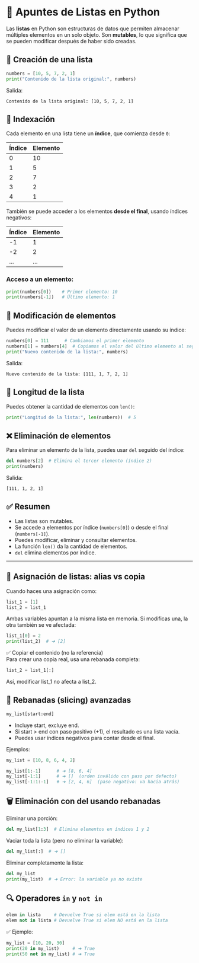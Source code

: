 # 📘 Apuntes de Listas en Python

Las **listas** en Python son estructuras de datos que permiten almacenar múltiples elementos en un solo objeto. Son **mutables**, lo que significa que se pueden modificar después de haber sido creadas.

## 📌 Creación de una lista

```python
numbers = [10, 5, 7, 2, 1]
print("Contenido de la lista original:", numbers)
```

Salida:
```
Contenido de la lista original: [10, 5, 7, 2, 1]
```

## 🔢 Indexación

Cada elemento en una lista tiene un **índice**, que comienza desde `0`:

| Índice | Elemento |
|--------|----------|
| 0      | 10       |
| 1      | 5        |
| 2      | 7        |
| 3      | 2        |
| 4      | 1        |

También se puede acceder a los elementos **desde el final**, usando índices negativos:

| Índice | Elemento |
|--------|----------|
| -1     | 1        |
| -2     | 2        |
| ...    | ...      |

### Acceso a un elemento:

```python
print(numbers[0])    # Primer elemento: 10
print(numbers[-1])   # Último elemento: 1
```

## 🧾 Modificación de elementos

Puedes modificar el valor de un elemento directamente usando su índice:

```python
numbers[0] = 111      # Cambiamos el primer elemento
numbers[1] = numbers[4]  # Copiamos el valor del último elemento al segundo
print("Nuevo contenido de la lista:", numbers)
```

Salida:
```
Nuevo contenido de la lista: [111, 1, 7, 2, 1]
```

## 📏 Longitud de la lista

Puedes obtener la cantidad de elementos con `len()`:

```python
print("Longitud de la lista:", len(numbers))  # 5
```

## ❌ Eliminación de elementos

Para eliminar un elemento de la lista, puedes usar `del` seguido del índice:

```python
del numbers[2]  # Elimina el tercer elemento (índice 2)
print(numbers)
```

Salida:
```
[111, 1, 2, 1]
```

## ✅ Resumen

- Las listas son mutables.
- Se accede a elementos por índice (`numbers[0]`) o desde el final (`numbers[-1]`).
- Puedes modificar, eliminar y consultar elementos.
- La función `len()` da la cantidad de elementos.
- `del` elimina elementos por índice.

---

## 🧠 Asignación de listas: alias vs copia

Cuando haces una asignación como:

```python
list_1 = [1]
list_2 = list_1
```

Ambas variables apuntan a la misma lista en memoria. Si modificas una, la otra también se ve afectada:

```python
list_1[0] = 2
print(list_2)  # ➜ [2]
```

✅ Copiar el contenido (no la referencia)  
Para crear una copia real, usa una rebanada completa:

```python
list_2 = list_1[:]
```

Así, modificar list_1 no afecta a list_2.

## 🍰 Rebanadas (slicing) avanzadas

```python
my_list[start:end]
```

* Incluye start, excluye end.
* Si start > end con paso positivo (+1), el resultado es una lista vacía.
* Puedes usar índices negativos para contar desde el final.

Ejemplos:

```python
my_list = [10, 8, 6, 4, 2]

my_list[1:-1]      # ➜ [8, 6, 4]
my_list[-1:1]      # ➜ []  (orden inválido con paso por defecto)
my_list[-1:1:-1]   # ➜ [2, 4, 6]  (paso negativo: va hacia atrás)
```

## 🗑️ Eliminación con del usando rebanadas

Eliminar una porción:

```python
del my_list[1:3]  # Elimina elementos en índices 1 y 2
```

Vaciar toda la lista (pero no eliminar la variable):

```python
del my_list[:]  # ➜ []
```

Eliminar completamente la lista:

```python
del my_list
print(my_list)  # ➜ Error: la variable ya no existe
```

## 🔍 Operadores `in` y `not in`

```python
elem in lista     # Devuelve True si elem está en la lista
elem not in lista # Devuelve True si elem NO está en la lista
```

✅ Ejemplo:
```python
my_list = [10, 20, 30]
print(20 in my_list)     # ➜ True
print(50 not in my_list) # ➜ True
```